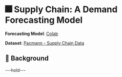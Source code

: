 # 🎆 Supply Chain: A Demand Forecasting Model

**Forecasting Model**: [Colab](https://colab.research.google.com/drive/12uXLmXEulkVjqdRMaoQDV_eNjyRi5HSP?usp=sharing)

**Dataset**: [Pacmann - Supply Chain Data](stores_sales_forecasting.csv)

## 🌟 Background

---hold---
